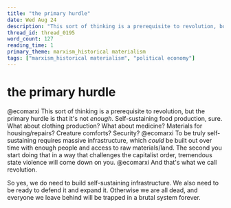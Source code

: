 ```yaml
---
title: "the primary hurdle"
date: Wed Aug 24
description: "This sort of thinking is a prerequisite to revolution, but the primary hurdle is that it's not *enough*. Self-sustaining food production, sure."
thread_id: thread_0195
word_count: 127
reading_time: 1
primary_theme: marxism_historical materialism
tags: ["marxism_historical materialism", "political economy"]
---
```


# the primary hurdle

@ecomarxi This sort of thinking is a prerequisite to revolution, but the primary hurdle is that it's not *enough*. Self-sustaining food production, sure. What about clothing production? What about medicine? Materials for housing/repairs? Creature comforts? Security? @ecomarxi To be truly self-sustaining requires massive infrastructure, which *could* be built out over time with enough people and access to raw materials/land. The second you start doing that in a way that challenges the capitalist order, tremendous state violence will come down on you. @ecomarxi And that's what we call revolution.

So yes, we do need to build self-sustaining infrastructure. We also need to be ready to defend it and expand it. Otherwise we are all dead, and everyone we leave behind will be trapped in a brutal system forever.